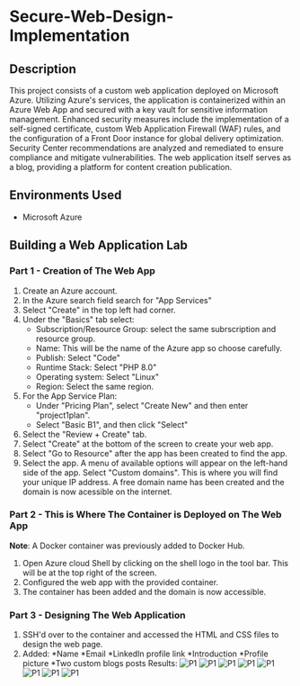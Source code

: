 # Secure-Web-Design-Implementation
## Description 
This project consists of a custom web application deployed on Microsoft Azure. Utilizing Azure's services, the application is containerized within an Azure Web App and secured with a key vault for sensitive information management. Enhanced security measures include the  implementation of a self-signed certificate, custom Web Application Firewall (WAF) rules, and the configuration of a Front Door instance for global delivery optimization. Security Center recommendations are analyzed and remediated to ensure compliance and mitigate vulnerabilities. The web application itself serves as a blog, providing a platform for content creation publication.
## Environments Used
* Microsoft Azure
## Building a Web Application Lab
### Part 1 - Creation of The Web App
1. Create an Azure account.
2. In the Azure search field search for "App Services"
3. Select "Create" in the top left had corner.
4. Under the "Basics" tab select:
   * Subscription/Resource Group: select the same subrscription and resource group.
   * Name: This will be the name of the Azure app so choose carefully.
   * Publish: Select "Code"
   * Runtime Stack: Select "PHP 8.0"
   * Operating system: Select "Linux"
   * Region: Select the same region.
5. For the App Service Plan:
   * Under "Pricing Plan", select "Create New" and then enter "project1plan".
   * Select "Basic B1", and then click "Select"
6. Select the "Review + Create" tab.
7. Select "Create" at the bottom of the screen to create your web app.
8. Select "Go to Resource" after the app has been created to find the app.
9. Select the app. A menu of available options will appear on the left-hand side of the app. Select "Custom domains".
   This is where you will find your unique IP address. A free domain name has been created and the domain is now acessible on the internet.
### Part 2 - This is Where The Container is Deployed on The Web App
**Note**: A Docker container was previously added to Docker Hub.
1. Open Azure cloud Shell by clicking on the shell logo in the tool bar. This will be at the top right of the screen.
2. Configured the web app with the provided container.
3. The container has been added and the domain is now accessible.
### Part 3 - Designing The Web Application
1. SSH'd over to the container and accessed the HTML and CSS files to design the web page.
2. Added:
   *Name
   *Email
   *LinkedIn profile link
   *Introduction
   *Profile picture
   *Two custom blogs posts
Results:
![P1](https://github.com/DaisyDurand/Secure-Web-Design-Implementation/assets/147094227/f910c645-4932-4464-85f6-3c341bee01e2)
![P1](https://github.com/DaisyDurand/Secure-Web-Design-Implementation/assets/147094227/a0e37ff3-c60e-46e0-813f-a81feae7673e)
![P1](https://github.com/DaisyDurand/Secure-Web-Design-Implementation/assets/147094227/13638258-18fa-4d1d-a4f9-9b4dc0551162)
![P1](https://github.com/DaisyDurand/Secure-Web-Design-Implementation/assets/147094227/4d605b41-2536-434a-afac-40915cfe5d3f)
![P1](https://github.com/DaisyDurand/Secure-Web-Design-Implementation/assets/147094227/3e3a408a-5750-484d-997f-1a4718be0357)
![P1](https://github.com/DaisyDurand/Secure-Web-Design-Implementation/assets/147094227/430a80b2-f4d2-46ed-a256-177c31b70e29)
![P1](https://github.com/DaisyDurand/Secure-Web-Design-Implementation/assets/147094227/a19b5f1f-6da9-43ae-ac91-228add0c20fd)
![P1](https://github.com/DaisyDurand/Secure-Web-Design-Implementation/assets/147094227/1b3429a0-010f-474b-8f51-cd54f56e6ed1)
